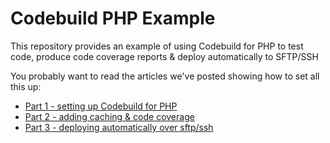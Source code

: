 # Codebuild PHP Example

This repository provides an example of using Codebuild for PHP to test code, produce code coverage reports & deploy automatically to SFTP/SSH

You probably want to read the articles we've posted showing how to set all this up:
 - [Part 1 - setting up Codebuild for PHP](https://idealstack.io/blog/setting-aws-codebuild-test-php-project)
 - [Part 2 - adding caching & code coverage](https://idealstack.io/blog/codebuild-2-speeding-it-using-caching-adding-code-coverage)
 - [Part 3 - deploying automatically over sftp/ssh](https://idealstack.io/blog/codebuild-deploying-using-sftp-idealstack-or-any-similar-system)
 
 
